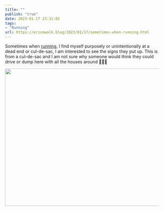 ```yaml
---
title: ""
publish: "true"
date: 2023-01-17 23:31:02
tags:
- "Running"
url: https://ericmwalk.blog/2023/01/17/sometimes-when-running.html
---
```

Sometimes when [running](http://www.strava.com/activities/8409977714), I find myself purposely or unintentionally at a dead end or cul-de-sac, I am interested to see the signs they put up. This is from a cul-de-sac and I am not sure why someone would think they could drive or dump here with all the houses around 🤷🏻‍♂️


<img src="uploads/2023/adb588116e.jpg" width="600" height="450" alt="">